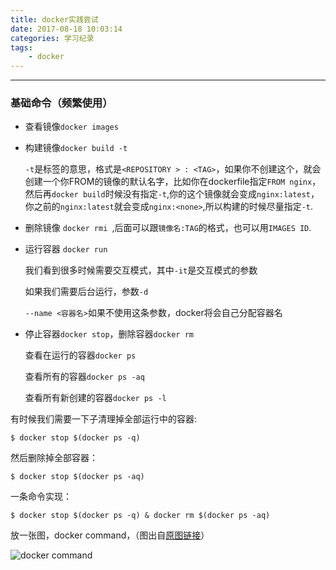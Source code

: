 ```yaml
---
title: docker实践尝试
date: 2017-08-18 10:03:14
categories: 学习纪录
tags:
    - docker
---
```

***

### 基础命令（频繁使用）

* 查看镜像`docker images`


* 构建镜像`docker build -t`

	`-t`是标签的意思，格式是`<REPOSITORY > : <TAG>`，如果你不创建这个，就会创建一个你FROM的镜像的默认名字，比如你在dockerfile指定`FROM nginx`，然后再`docker build`时候没有指定`-t`,你的这个镜像就会变成`nginx:latest`，你之前的`nginx:latest`就会变成`nginx:<none>`,所以构建的时候尽量指定`-t`.

* 删除镜像 `docker rmi `,后面可以跟`镜像名:TAG`的格式，也可以用`IMAGES ID`.

* 运行容器 `docker run`

	我们看到很多时候需要交互模式，其中`-it`是交互模式的参数

	如果我们需要后台运行，参数`-d`

	`--name <容器名>`如果不使用这条参数，docker将会自己分配容器名

* 停止容器`docker stop`，删除容器`docker rm`
	
	查看在运行的容器`docker ps`

	查看所有的容器`docker ps -aq`
	
	查看所有新创建的容器`docker ps -l`
	 

有时候我们需要一下子清理掉全部运行中的容器:

```shell
$ docker stop $(docker ps -q)
```

然后删除掉全部容器：

```shell
$ docker stop $(docker ps -aq)
```

一条命令实现：

```shell
$ docker stop $(docker ps -q) & docker rm $(docker ps -aq)
```













放一张图，docker command，（图出自[原图链接](http://seanlook.com/2014/10/31/docker-command-best-use-1/)）

![docker command](http://ouonrxq3b.bkt.clouddn.com/docker_cli_stage.png)
